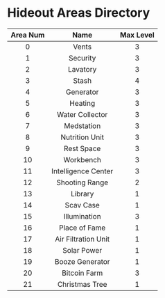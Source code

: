 # Hideout Areas Directory

**Area Num** | **Name** | **Max Level**
:-----:|:-----:|:-----:
0| Vents| 3
1| Security| 3
2| Lavatory| 3
3| Stash| 4
4| Generator| 3
5| Heating| 3
6| Water Collector| 3
7| Medstation| 3
8| Nutrition Unit| 3
9| Rest Space| 3
10| Workbench| 3
11| Intelligence Center| 3
12| Shooting Range| 2
13| Library| 1
14| Scav Case| 1
15| Illumination| 3
16| Place of Fame| 1
17| Air Filtration Unit| 1
18| Solar Power| 1
19| Booze Generator| 1
20| Bitcoin Farm| 3
21| Christmas Tree| 1
